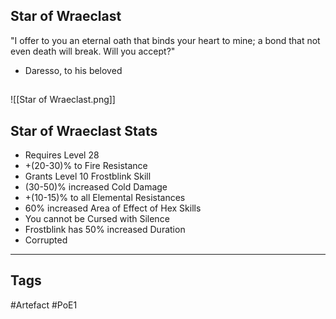 ## Star of Wraeclast
"I offer to you an eternal oath
that binds your heart to mine;
a bond that not even death will break.
Will you accept?"
- Daresso, to his beloved
##
![[Star of Wraeclast.png]]
## Star of Wraeclast Stats
- Requires Level 28
- +(20-30)% to Fire Resistance
- Grants Level 10 Frostblink Skill
- (30-50)% increased Cold Damage
- +(10-15)% to all Elemental Resistances
- 60% increased Area of Effect of Hex Skills
- You cannot be Cursed with Silence
- Frostblink has 50% increased Duration
- Corrupted


---
## Tags
#Artefact
#PoE1